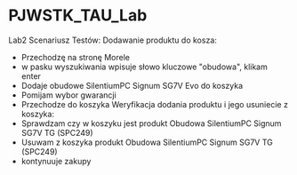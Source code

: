 # PJWSTK_TAU_Lab

Lab2 Scenariusz Testów:
Dodawanie produktu do kosza:
- Przechodzę na stronę Morele
- w pasku wyszukiwania wpisuje słowo kluczowe "obudowa", klikam enter
- Dodaje obudowe SilentiumPC Signum SG7V Evo do koszyka
- Pomijam wybor gwarancji
- Przechodze do koszyka 
Weryfikacja dodania produktu i jego usuniecie z koszyka:
- Sprawdzam czy w koszyku jest produkt Obudowa SilentiumPC Signum SG7V TG (SPC249)
- Usuwam z koszyka produkt Obudowa SilentiumPC Signum SG7V TG (SPC249)
- kontynuuje zakupy 
